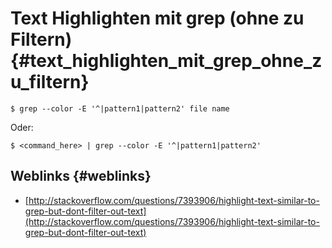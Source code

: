 # Text Highlighten mit grep \(ohne zu Filtern\) {#text_highlighten_mit_grep_ohne_zu_filtern}

```
$ grep --color -E '^|pattern1|pattern2' file name
```

Oder:

```
$ <command_here> | grep --color -E '^|pattern1|pattern2'
```



## Weblinks {#weblinks}

* [http://stackoverflow.com/questions/7393906/highlight-text-similar-to-grep-but-dont-filter-out-text](http://stackoverflow.com/questions/7393906/highlight-text-similar-to-grep-but-dont-filter-out-text)

  


